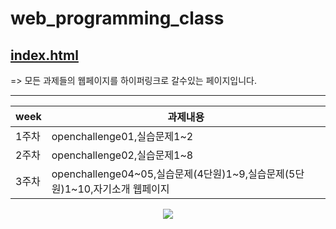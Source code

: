 # web_programming_class

## <a href="https://www.google.com/" target="_blank">index.html</a>
=> 모든 과제들의 웹페이지를 하이퍼링크로 갈수있는 페이지입니다.

<hr>

|week|과제내용|
|------|-------------------------------------------------------------|
|1주차|openchallenge01,실습문제1&#126;2|
|2주차|openchallenge02,실습문제1&#126;8|
|3주차|openchallenge04&#126;05,실습문제(4단원)1&#126;9,실습문제(5단원)1&#126;10,자기소개 웹페이지|

<p align="center"> 
  <img src="https://github-readme-stats.vercel.app/api?username=ysjang0926&theme=vue&show_icons=true"/></a>
</p>
